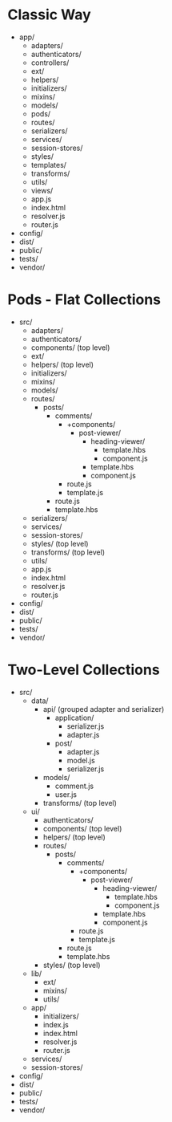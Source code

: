 <link href="styles/styles.css" rel="stylesheet">
<link href="styles/font-awesome.css" rel="stylesheet">
<script src="javascripts/jquery.js"></script>
<script src="javascripts/index.js"></script>

# Classic Way

* app/
  * adapters/
  * authenticators/
  * controllers/
  * ext/
  * helpers/
  * initializers/
  * mixins/
  * models/
  * pods/
  * routes/
  * serializers/
  * services/
  * session-stores/
  * styles/
  * templates/
  * transforms/
  * utils/
  * views/
  * app.js
  * index.html
  * resolver.js
  * router.js
* config/
* dist/
* public/
* tests/
* vendor/

# Pods - Flat Collections

* src/
  * adapters/
  * authenticators/
  * components/ (top level)
  * ext/
  * helpers/ (top level)
  * initializers/
  * mixins/
  * models/
  * routes/
    * posts/
      * comments/
        * +components/
          * post-viewer/
            * heading-viewer/
              * template.hbs
              * component.js
            * template.hbs
            * component.js
        * route.js
        * template.js
      * route.js
      * template.hbs
  * serializers/
  * services/
  * session-stores/
  * styles/ (top level)
  * transforms/ (top level)
  * utils/
  * app.js
  * index.html
  * resolver.js
  * router.js
* config/
* dist/
* public/
* tests/
* vendor/

# Two-Level Collections

* src/
  * data/
    * api/ (grouped adapter and serializer)
      * application/
        * serializer.js
        * adapter.js
      * post/
        * adapter.js
        * model.js
        * serializer.js
    * models/
      * comment.js
      * user.js
    * transforms/ (top level)
  * ui/
    * authenticators/
    * components/ (top level) 
    * helpers/ (top level)
    * routes/
      * posts/
        * comments/
          * +components/
            * post-viewer/
              * heading-viewer/
                * template.hbs
                * component.js
              * template.hbs
              * component.js
          * route.js
          * template.js
        * route.js
        * template.hbs
    * styles/ (top level)
  * lib/
    * ext/
    * mixins/
    * utils/
  * app/
    * initializers/
    * index.js
    * index.html
    * resolver.js
    * router.js
  * services/
  * session-stores/
* config/
* dist/
* public/
* tests/
* vendor/
